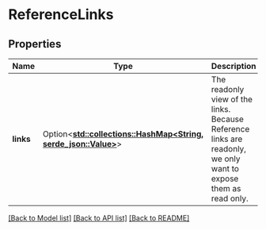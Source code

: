 # ReferenceLinks

## Properties

Name | Type | Description | Notes
------------ | ------------- | ------------- | -------------
**links** | Option<[**std::collections::HashMap<String, serde_json::Value>**](serde_json::Value.md)> | The readonly view of the links.  Because Reference links are readonly, we only want to expose them as read only. | [optional]

[[Back to Model list]](../README.md#documentation-for-models) [[Back to API list]](../README.md#documentation-for-api-endpoints) [[Back to README]](../README.md)


